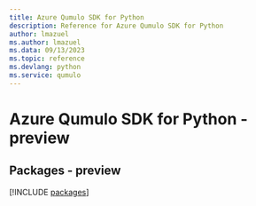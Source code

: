 ```yaml
---
title: Azure Qumulo SDK for Python
description: Reference for Azure Qumulo SDK for Python
author: lmazuel
ms.author: lmazuel
ms.data: 09/13/2023
ms.topic: reference
ms.devlang: python
ms.service: qumulo
---
```

# Azure Qumulo SDK for Python - preview
## Packages - preview
[!INCLUDE [packages](qumulo-index.md)]